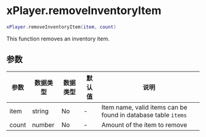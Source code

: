 # xPlayer.removeInventoryItem

```lua
xPlayer.removeInventoryItem(item, count)
```

This function removes an inventory item.

## 参数

| 参数 | 数据类型 | 数据类型 | 默认值 | 说明                                                   |
|----------|-----------|----------|---------------|---------------------------------------------------------------|
| item     | string    | No       | -             | Item name, valid items can be found in database table `items` |
| count    | number    | No       | -             | Amount of the item to remove                                  |
